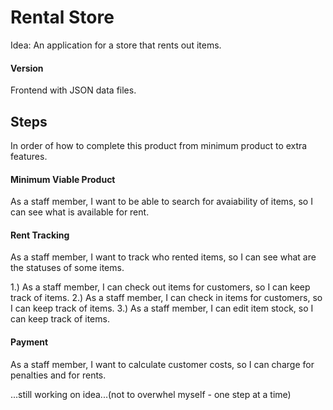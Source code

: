 # Rental Store
Idea: An application for a store that rents out items. 

#### Version
Frontend with JSON data files. 

## Steps
In order of how to complete this product from minimum product to extra features. 

#### Minimum Viable Product
As a staff member, I want to be able to search for avaiability of items, so I can see what is available for rent.

#### Rent Tracking
As a staff member, I want to track who rented items, so I can see what are the statuses of some items.

1.) As a staff member, I can check out items for customers, so I can keep track of items. 
2.) As a staff member, I can check in items for customers, so I can keep track of items.
3.) As a staff member, I can edit item stock, so I can keep track of items.

#### Payment
As a staff member, I want to calculate customer costs, so I can charge for penalties and for rents. 

...still working on idea...(not to overwhel myself - one step at a time)